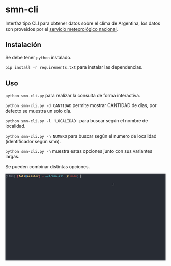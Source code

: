 # smn-cli

Interfaz tipo CLI para obtener datos sobre el clima de Argentina, los datos son proveidos por el [servicio meteorológico nacional](https://www.smn.gob.ar/).

## Instalación

Se debe tener `python` instalado.

`pip install -r requirements.txt` para instalar las dependencias.

## Uso

`python smn-cli.py` para realizar la consulta de forma interactiva.

`python smn-cli.py -d CANTIDAD` permite mostrar CANTIDAD de días, por defecto se muestra un solo día.

`python smn-cli.py -l 'LOCALIDAD'` para buscar según el nombre de localidad.

`python smn-cli.py -n NUMERO` para buscar según el numero de localidad (identificador según smn).

`python smn-cli.py -h` muestra estas opciones junto con sus variantes largas.

Se pueden combinar distintas opciones.

![demo gif](./smn-cli-demo.gif)
